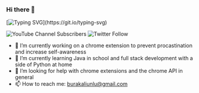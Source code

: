 ### Hi there 👋
[![Typing SVG](https://readme-typing-svg.demolab.com?font=Fira+Code&pause=1000&width=435&lines=I+don't+know+what+I'm+doing!)](https://git.io/typing-svg)

![YouTube Channel Subscribers](https://img.shields.io/youtube/channel/subscribers/UCDj8vt6JFMy9iN5ifSITAug?logo=YouTube&style=for-the-badge) ![Twitter Follow](https://img.shields.io/twitter/follow/burakaliu?color=blue&label=%20twitter&logo=Twitter&style=for-the-badge)

- 🔭 I’m currently working on a chrome extension to prevent procastination and increase self-awareness
- 🌱 I’m currently learning Java in school and full stack development with a side of Python at home
- 🤔 I’m looking for help with chrome extensions and the chrome API in general
- 📫 How to reach me: burakaliunlu@gmail.com

